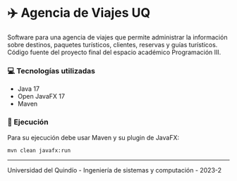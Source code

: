 # ✈️ Agencia de Viajes UQ

Software para una agencia de viajes que permite administrar la información sobre destinos, paquetes turísticos, clientes, reservas y guías turísticos. Código fuente del proyecto final del espacio académico Programación III.  

### 💻 Tecnologías utilizadas
- Java 17
- Open JavaFX 17
- Maven

### 📍 Ejecución

Para su ejecución debe usar Maven y su plugin de JavaFX:

```
mvn clean javafx:run
```

---

Universidad del Quindío - Ingeniería de sistemas y computación - 2023-2
